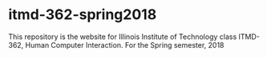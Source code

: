 # itmd-362-spring2018
This repository is the website for Illinois Institute of Technology class ITMD-362, Human Computer Interaction. For the Spring semester, 2018
